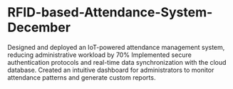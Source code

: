 # RFID-based-Attendance-System-December
Designed and deployed an IoT-powered attendance management system, reducing administrative workload by 70% Implemented secure authentication protocols and real-time data synchronization with the cloud database. Created an intuitive dashboard for administrators to monitor attendance patterns and generate custom reports.
